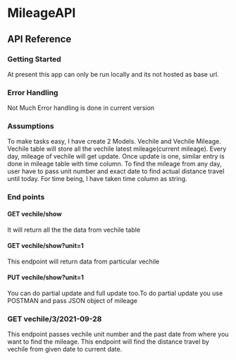 # MileageAPI

## API Reference


### Getting Started
At present this app can only be run locally and its not hosted as base url.


### Error Handling
Not Much Error handling is done in current version

### Assumptions
To make tasks easy, I have create  2 Models. Vechile and Vechile Mileage. Vechile table will store all the vechile latest mileage(current mileage). Every day, mileage of vechile will get update. Once update is one, similar entry is done in mileage table with time column. To find the mileage from any day, user have to pass unit number and exact date to find actual distance travel until today. For time being, I have taken time column as string.


### End points
#### GET vechile/show
It will return all the the data from vechile table


#### GET  vechile/show?unit=1
This endpoint will return data from particular vechile



#### PUT vechile/show?unit=1
You can do partial update and full update too.To do partial update you use POSTMAN and pass JSON object of mileage

### GET vechile/3/2021-09-28
This endpoint passes vechile unit number and the past date from where you want to find the mileage. This endpoint will find the distance travel by  vechile  from given date to current date. 











